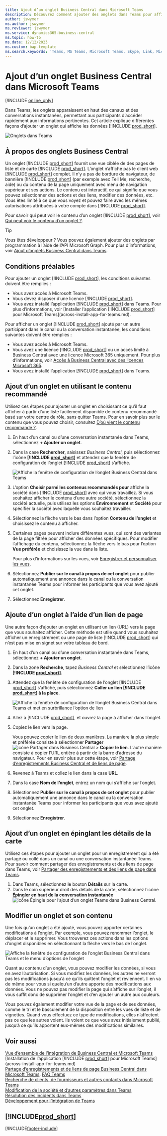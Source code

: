 ```yaml
---
title: Ajout d’un onglet Business Central dans Microsoft Teams
description: Découvrez comment ajouter des onglets dans Teams pour afficher des pages Business Central.
author: jswymer
ms.author: jswymer
ms.reviewer: jswymer
ms.service: dynamics365-business-central
ms.topic: how-to
ms.date: 12/12/2023
ms.custom: bap-template
ms.search.keywords: 'Teams, MS Teams, Microsoft Teams, Skype, Link, Microsoft 365, collaborate, collaboration, teamwork, share records, tab'
---
```


# Ajout d’un onglet Business Central dans Microsoft Teams

[!INCLUDE [online_only](includes/online_only.md)]

Dans Teams, les onglets apparaissent en haut des canaux et des conversations instantanées, permettant aux participants d’accéder rapidement aux informations pertinentes. Cet article explique différentes façons d’ajouter un onglet qui affiche les données [!INCLUDE [prod_short](includes/prod_short.md)].

![Onglets dans Teams](media/teams-tabs-border.png)

## À propos des onglets Business Central

Un onglet [!INCLUDE [prod_short](includes/prod_short.md)] fournit une vue ciblée de des pages de liste et de carte [!INCLUDE [prod_short](includes/prod_short.md)]. L’onglet n’affiche pas le client web [!INCLUDE [prod_short](includes/prod_short.md)] complet. Il n’y a pas de bordure de navigateur, de bannière [!INCLUDE [prod_short](includes/prod_short.md)] (par exemple avec Tell Me, recherche, aide) ou du contenu de la page uniquement avec menu de navigation supérieur et ses actions. Le contenu est interactif, ce qui signifie que vous pouvez sélectionner des actions et des liens, modifier des données, etc. Vous êtes limité à ce que vous voyez et pouvez faire avec les mêmes autorisations attribuées à votre compte dans [!INCLUDE [prod_short](includes/prod_short.md)].

Pour savoir qui peut voir le contenu d’un onglet [!INCLUDE [prod_short](includes/prod_short.md)], voir [Qui peut voir le contenu d’un onglet ?](/dynamics365/business-central/teams-faq?tabs=tabs#who-can-view).

> [!TIP]
> Vous êtes développeur ? Vous pouvez également ajouter des onglets par programmation à l’aide de l’API Microsoft Graph. Pour plus d’informations, voir [Ajout d’onglets Business Central dans Teams](/dynamics365/business-central/dev-itpro/developer/devenv-develop-for-teams-tabs).  

## Conditions préalables

Pour ajouter un onglet [!INCLUDE [prod_short](includes/prod_short.md)], les conditions suivantes doivent être remplies :

- Vous avez accès à Microsoft Teams.
- Vous devez disposer d’une licence [!INCLUDE [prod_short](includes/prod_short.md)].
- Vous avez installé l’application [!INCLUDE [prod_short](includes/prod_short.md)] dans Teams. Pour plus d’informations, voir [Installer l’application [!INCLUDE [prod_short](includes/prod_short.md)] pour Microsoft Teams](across-install-app-for-teams.md).

Pour afficher un onglet [!INCLUDE [prod_short](includes/prod_short.md)] ajouté par un autre participant dans le canal ou la conversation instantanée, les conditions suivantes doivent être remplies :

- Vous avez accès à Microsoft Teams.
- Vous avez une licence [!INCLUDE [prod_short](includes/prod_short.md)] ou un accès limité à Business Central avec une licence Microsoft 365 uniquement. Pour plus d’informations, voir [Accès à Business Central avec des licences Microsoft 365](admin-access-with-m365-license.md).
- Vous avez installé l’application [!INCLUDE [prod_short](includes/prod_short.md)] dans Teams.

## Ajout d’un onglet en utilisant le contenu recommandé

Utilisez ces étapes pour ajouter un onglet en choisissant ce qu’il faut afficher à partir d’une liste facilement disponible de contenu recommandé basé sur votre centre de rôle, sans quitter Teams. Pour en savoir plus sur le contenu que vous pouvez choisir, consultez [D’où vient le contenu recommandé ?](/dynamics365/business-central/teams-faq?tabs=tabs#where-does-the-recommended-content-come-from).

1. En haut d’un canal ou d’une conversation instantanée dans Teams, sélectionnez **+ Ajouter un onglet**.
2. Dans la case **Rechercher**, saisissez *Business Central*, puis sélectionnez l’icône **[!INCLUDE [prod_short](includes/prod_short.md)]** et attendez que la fenêtre de configuration de l’onglet [!INCLUDE [prod_short](includes/prod_short.md)] s’affiche.

   ![Affiche la fenêtre de configuration de l’onglet Business Central dans Teams](media/teams-bc-tab-config-window.png)

3. L’option **Choisir parmi les contenus recommandés pour** affiche la société dans [!INCLUDE [prod_short](includes/prod_short.md)] avec qui vous travaillez. Si vous souhaitez afficher le contenu d’une autre société, sélectionnez la société actuelle, puis utilisez les options **Environnement** et **Société** pour spécifier la société avec laquelle vous souhaitez travailler.
4. Sélectionnez la flèche vers le bas dans l’option **Contenu de l’onglet** et choisissez le contenu à afficher.

   <!-- The list shows all pages that are bookmarked on your role center in [!INCLUDE [prod_short](includes/prod_short.md)]. To learn more about the content that you can choose from, see [Where does the recommended content come from?](teams-faq.md#recommended-content).-->
5. Certaines pages peuvent inclure différentes vues, qui sont des variantes de la page filtrée pour afficher des données spécifiques. Pour modifier l’affichage du contenu, sélectionnez la flèche vers le bas pour l’option **Vue préférée** et choisissez la vue dans la liste.

   Pour plus d’informations sur les vues, voir [Enregistrer et personnaliser les vues](ui-views.md).
6. Sélectionnez **Publier sur le canal à propos de cet onglet** pour publier automatiquement une annonce dans le canal ou la conversation instantanée Teams pour informer les participants que vous avez ajouté cet onglet.
7. Sélectionnez **Enregistrer**.

## Ajoute d’un onglet à l’aide d’un lien de page

Une autre façon d’ajouter un onglet en utilisant un lien (URL) vers la page que vous souhaitez afficher. Cette méthode est utile quand vous souhaitez afficher un enregistrement ou une page de liste [!INCLUDE [prod_short](includes/prod_short.md)] qui n’est pas mise en signet sur votre tableau de bord.

1. En haut d’un canal ou d’une conversation instantanée dans Teams, sélectionnez **+ Ajouter un onglet**.
2. Dans la zone **Recherche**, tapez *Business Central* et sélectionnez l’icône **[!INCLUDE [prod_short](includes/prod_short.md)]**.
3. Attendez que la fenêtre de configuration de l’onglet [!INCLUDE [prod_short](includes/prod_short.md)] s’affiche, puis sélectionnez **Coller un lien [!INCLUDE [prod_short](includes/prod_short.md)] à la place**.

   ![Affiche la fenêtre de configuration de l’onglet Business Central dans Teams et met en surbrillance l’option de lien](media/teams-bc-tab-config-window-page-link.png)
4. Allez à [!INCLUDE [prod_short](includes/prod_short.md)], et ouvrez la page à afficher dans l’onglet.
5. Copiez le lien vers la page.

   Vous pouvez copier le lien de deux manières. La manière la plus simple et préférée consiste à sélectionner **Partager** ![icône Partager dans Business Central](media/share-icon.png) > **Copier le lien**. L’autre manière consiste à copier l’URL entière à partir de la barre d’adresse du navigateur. Pour en savoir plus sur cette étape, voir [Partage d’enregistrements Business Central et de liens de page](across-working-with-teams.md).

6. Revenez à Teams et collez le lien dans la case **URL**.
7. Dans la case **Nom de l’onglet**, entrez un nom qui s’affiche sur l’onglet.
8. Sélectionnez **Publier sur le canal à propos de cet onglet** pour publier automatiquement une annonce dans le canal ou la conversation instantanée Teams pour informer les participants que vous avez ajouté cet onglet.
9. Sélectionnez **Enregistrer**.

## Ajout d’un onglet en épinglant les détails de la carte

Utilisez ces étapes pour ajouter un onglet pour un enregistrement qui a été partagé ou collé dans un canal ou une conversation instantanée Teams. Pour savoir comment partager des enregistrements et des liens de page dans Teams, voir [Partager des enregistrements et des liens de page dans Teams](across-working-with-teams.md).

1. Dans Teams, sélectionnez le bouton **Détails** sur la carte.
2. Dans le coin supérieur droit des détails de la carte, sélectionnez l’icône **Épingler en haut de la conversation instantanée** ![icône Épingle pour l’ajout d’un onglet Teams dans Business Central](media/pin-teams.png).

## Modifier un onglet et son contenu

Une fois qu’un onglet a été ajouté, vous pouvez apporter certaines modifications à l’onglet. Par exemple, vous pouvez renommer l’onglet, le déplacer et le supprimer. Vous trouverez ces actions dans les options d’onglet disponibles en sélectionnant la flèche vers le bas de l’onglet.

![Affiche la fenêtre de configuration de l’onglet Business Central dans Teams et le menu d’options de l’onglet](media/teams-bc-tab-config-window-options.png)

Quant au contenu d’un onglet, vous pouvez modifier les données, si vous en avez l’autorisation. Si vous modifiez les données, les autres ne verront pas les modifications jusqu’à ce qu’ils quittent l’onglet et reviennent. Il en va de même pour vous si quelqu’un d’autre apporte des modifications aux données. Vous ne pouvez pas modifier la page qui s’affiche sur l’onglet, il vous suffit donc de supprimer l’onglet et d’en ajouter un autre aux couleurs.

Vous pouvez également modifier votre vue de la page et de ses données, comme le tri et le basculement de la disposition entre les vues de liste et de vignettes. Quand vous effectuez ce type de modifications, elles n’affectent pas ce que les autres voient. Ils voient ce que vous avez initialement publié, jusqu’à ce qu’ils apportent eux-mêmes des modifications similaires.

## Voir aussi

[Vue d’ensemble de l’intégration de Business Central et Microsoft Teams](across-teams-overview.md)  
[Installation de l’application [!INCLUDE [prod_short](includes/prod_short.md)] pour Microsoft Teams](across-install-app-for-teams.md)  
[Partage d’enregistrements et de liens de page Business Central dans Microsoft Teams](across-working-with-teams.md).
[FAQ Teams](teams-faq.md)  
[Recherche de clients, de fournisseurs et autres contacts dans Microsoft Teams](across-search-contacts-teams.md)  
[Modification de la société et d’autres paramètres dans Teams](across-teams-settings.md)  
[Résolution des incidents dans Teams](admin-teams-troubleshooting.md)  
[Développement pour l’intégration de Teams](/dynamics365/business-central/dev-itpro/developer/devenv-develop-for-teams)  

## [!INCLUDE[prod_short](includes/free_trial_md.md)]  

[!INCLUDE[footer-include](includes/footer-banner.md)]
